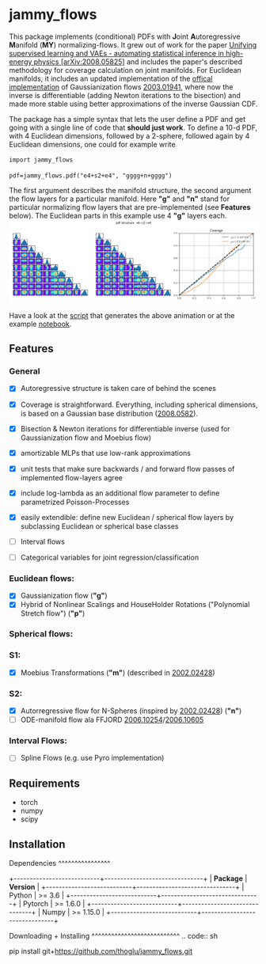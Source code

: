 # jammy_flows

This package implements (conditional) PDFs with **J**oint **A**utoregressive **M**anifold (**MY**) normalizing-flows. It grew out of work for the paper [Unifying supervised learning and VAEs - automating statistical inference in high-energy physics [arXiv:2008.05825]](https://arxiv.org/abs/2008.05825) and includes the paper's described methodology for coverage calculation on joint manifolds. For Euclidean manifolds, it includes an updated implementation of the [offical implementation](https://github.com/chenlin9/Gaussianization_Flows) of Gaussianization flows [2003.01941](https://arxiv.org/abs/2003.01941), where now the inverse is differentiable (adding Newton iterations to the bisection) and made more stable using better approximations of the inverse Gaussian CDF.


The package has a simple syntax that lets the user define a PDF and get going with a single line of code that **should just work**. To define a 10-d PDF, with 4 Euclidean dimensions, followed by a 2-sphere, followed again by 4 Euclidean dimensions, one could for example write
```
import jammy_flows

pdf=jammy_flows.pdf("e4+s2+e4", "gggg+n+gggg")
```
The first argument describes the manifold structure, the second argument the flow layers for a particular manifold. Here **"g"** and **"n"** stand for particular normalizing flow layers that are pre-implemented (see **Features** below). The Euclidean parts in this example use 4 **"g"** layers each.
<img src="animation.gif" alt="drawing" width="800"/>

Have a look at the [script](examples/jammy_flows.py) that generates the above animation or at the example [notebook](examples/examples.ipynb).

## Features

### General

- [x] Autoregressive structure is taken care of behind the scenes
- [x] Coverage is straightforward. Everything, including spherical dimensions, is based on a Gaussian base distribution ([2008.0582](https://arxiv.org/abs/2008.05825)).
- [x] Bisection & Newton iterations for differentiable inverse (used for Gaussianization flow and Moebius flow)
- [x] amortizable MLPs that use low-rank approximations
- [x] unit tests that make sure backwards / and forward flow passes of implemented flow-layers agree 
- [x] include log-lambda as an additional flow parameter to define parametrized Poisson-Processes
- [x] easily extendible: define new Euclidean / spherical flow layers by subclassing Euclidean or spherical base classes

- [ ] Interval flows
- [ ] Categorical variables for joint regression/classification

### Euclidean flows:

- [x] Gaussianization flow (**"g"**)
- [x] Hybrid of Nonlinear Scalings and HouseHolder Rotations ("Polynomial Stretch flow") (**"p"**)

### Spherical flows:

### S1:
- [x] Moebius Transformations (**"m"**) (described in [2002.02428](https://arxiv.org/abs/2002.02428))

### S2:
- [x] Autorregressive flow for N-Spheres (inspired by [2002.02428](https://arxiv.org/abs/2002.02428)) (**"n"**)
- [ ] ODE-manifold flow ala FFJORD [2006.10254](https://arxiv.org/abs/2006.10254)/[2006.10605](https://arxiv.org/abs/2006.10605)
 
### Interval Flows:

- [ ] Spline Flows (e.g. use Pyro implementation)

## Requirements

- torch
- numpy
- scipy


Installation
--------------

Dependencies
^^^^^^^^^^^^^^^^

+---------------------------+-------------------------------+
| **Package**               | **Version**                   |
+---------------------------+-------------------------------+
| Python                    | >= 3.6                        |
+---------------------------+-------------------------------+
| Pytorch                   | >= 1.6.0                      |
+---------------------------+-------------------------------+
| Numpy                     | >= 1.15.0                     |
+---------------------------+-------------------------------+

Downloading + Installing
^^^^^^^^^^^^^^^^^^^^^^^^^^^
.. code:: sh

   pip install git+https://github.com/thoglu/jammy_flows.git
